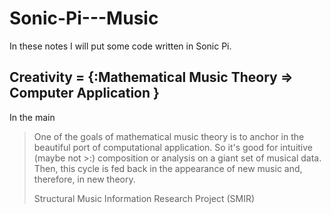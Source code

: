 # Sonic-Pi---Music

In these notes I will put some code written in Sonic Pi.

## Creativity = {:Mathematical Music Theory => Computer Application }

In the main 

>One of the goals of mathematical music theory is to anchor in the beautiful port of computational application. 
>So it's good for intuitive (maybe not >:) composition or analysis on a giant set of musical data. 
>Then, this cycle is fed back in the appearance of new music and, therefore, in new theory. 
>
>Structural Music Information Research Project (SMIR)
